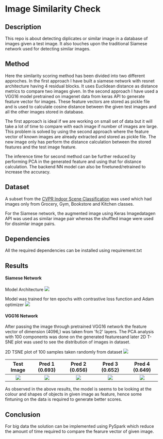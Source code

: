 # Image Similarity Check

## Description
This repo is about detecting diplicates or similar image in a database of images given a test image. It also touches upon the traditional Siamese network used for detecting similar images.

## Method
Here the similarity scoring method has been divided into two different approches. In the first approach I have built a siamese network with resnet architecture having 4 residual blocks. It uses Euclidean distance as distance metrics to compare two images given. In the second approach I have used a VGG16 model pretrained on imagenet data from keras API to generate feature vector for images. These feature vectors are stored as pickle file and is used to calculate cosine distance between the given test images and all the other images stored in database.

The first approach is ideal if we are working on small set of data but it will take a lot of time to compare with each image if number of images are large. This problem is solved by using the second approach where the feature vector of known images are already extracted and stored as pickle file. The new image only has perform the distance calculation between the stored features and the test image feature.

The inference time for second method can be further reduced by performing PCA in the generated feature and using that for distance calculation. The backend NN model can also be finetuned/retrained to increase the accuracy.

## Dataset
A subset from the [CVPR Indoor Scene Classification](https://web.mit.edu/torralba/www/indoor.html) was used which had images only from Grocery, Gym, Bookstore and Kitchen classes. 

For the Siamese network, the augmented image using Keras Imagedatagen API was used as similar image pair whereas the shuffled image were used for dissimlar image pairs. 

## Dependencies
All the required dependencies can be installed using requirement.txt

## Results

#### Siamese Network

Model Architecture
![](https://github.com/Ayush-Mi/Image_Similarity_Scoring/blob/main/image/outer-model.png)

Model was trained for ten epochs with contrastive loss function and Adam optimizer
![](https://github.com/Ayush-Mi/Image_Similarity_Scoring/blob/main/image/model_performance.png)

#### VGG16 Network

After passing the image through pretrained VGG16 network the feature vector of dimension (4096,) was taken from 'fc2' layers. The PCA analysis with 100 components was done on the generated featuresand later 2D T-SNE plot was used to see the distribution of images in dataset.

2D TSNE plot of 100 samples taken randomly from dataset
![](https://github.com/Ayush-Mi/Image_Similarity_Scoring/blob/main/image/Feature_Map.png)

Test Image | Pred 1 (0.693) | Pred 2 (0.656) | Pred 3 (0.652) | Pred 4 (0.649)
:---: | :---: | :---: | :---: | :---:
![](https://github.com/Ayush-Mi/Image_Similarity_Scoring/blob/main/image/test_image.png) | ![](https://github.com/Ayush-Mi/Image_Similarity_Scoring/blob/main/image/pred_1.png) | ![](https://github.com/Ayush-Mi/Image_Similarity_Scoring/blob/main/image/pred_2.png) | ![](https://github.com/Ayush-Mi/Image_Similarity_Scoring/blob/main/image/pred_3.png) | ![](https://github.com/Ayush-Mi/Image_Similarity_Scoring/blob/main/image/pred_4.png) 

As observed in the above results, the model is seems to be looking at the colour and shapes of objects in given image as feature, hence some fintuning on the data is required to generate better scores.

## Conclusion
For big data the solution can be implemented using PySpark which reduce the amount of time required to compare the fearure vector of given image.
